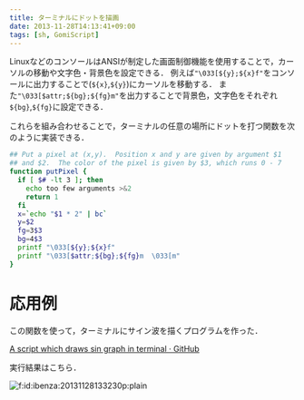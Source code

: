 ```yaml
---
title: ターミナルにドットを描画
date: 2013-11-28T14:13:41+09:00
tags: [sh, GomiScript]
---
```


LinuxなどのコンソールはANSIが制定した画面制御機能を使用することで，カーソルの移動や文字色・背景色を設定できる．
例えば`"\033[${y};${x}f"`をコンソールに出力することで\(`${x}`,`${y}`\)にカーソルを移動する．
また`"\033[$attr;${bg};${fg}m"`を出力することで背景色，文字色をそれぞれ`${bg}`,`${fg}`に設定できる．

これらを組み合わせることで，ターミナルの任意の場所にドットを打つ関数を次のように実装できる．

```sh
## Put a pixel at (x,y).  Position x and y are given by argument $1
## and $2.  The color of the pixel is given by $3, which runs 0 - 7
function putPixel {
  if [ $# -lt 3 ]; then
    echo too few arguments >&2
    return 1
  fi
  x=`echo "$1 * 2" | bc`
  y=$2
  fg=3$3
  bg=4$3
  printf "\033[${y};${x}f"
  printf "\033[$attr;${bg};${fg}m  \033[m"
}
```

# 応用例

この関数を使って，ターミナルにサイン波を描くプログラムを作った．

[A script which draws sin graph in terminal · GitHub](https://gist.github.com/ueokande/7687234)

実行結果はこちら．

<span itemscope itemtype="http://schema.org/Photograph"><img src="/2013/11/28/20131128133230.png" alt="f:id:ibenza:20131128133230p:plain" title="f:id:ibenza:20131128133230p:plain" class="hatena-fotolife" itemprop="image"></span>

